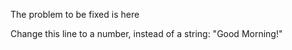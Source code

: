 The problem to be fixed is here

Change this line to a number, instead of a string:
"Good Morning!"
